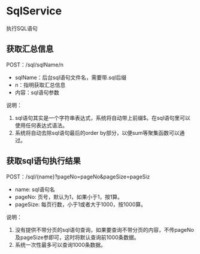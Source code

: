 # SqlService

执行SQL语句

## 获取汇总信息

POST：/sql/sqlName/n

- sqlName：后台sql语句文件名，需要带.sql后缀
- n：指明获取汇总信息
- 内容：sql语句参数

说明：
1. sql语句其实是一个字符串表达式，系统将自动带上前缀$。在sql语句里可以使用任何表达式语法。
1. 系统将自动去除sql语句最后的order by部分，以便sum等聚集函数可以通过。

## 获取sql语句执行结果

POST：/sql/{name}?pageNo=pageNo&pageSize=pageSiz

- name: sql语句名
- pageNo: 页号，默认为1，如果小于1，按1算。
- pageSize: 每页行数，小于1或者大于1000，按1000算。

说明：
1. 没有提供不带分页的sql语句查询，如果要查询不带分页的内容，不传pageNo及pageSize参即可，这时将默认查询前1000条数据。
2. 系统一次性最多可以查询1000条数据。
